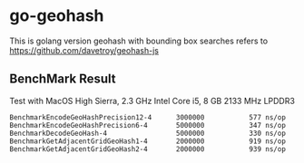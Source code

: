 # go-geohash

This is golang version geohash with bounding box searches refers to https://github.com/davetroy/geohash-js


## BenchMark Result

Test with MacOS High Sierra, 2.3 GHz Intel Core i5, 8 GB 2133 MHz LPDDR3

````
BenchmarkEncodeGeoHashPrecision12-4   	 3000000	       577 ns/op
BenchmarkEncodeGeoHashPrecision6-4    	 5000000	       347 ns/op
BenchmarkDecodeGeoHash-4              	 5000000	       330 ns/op
BenchmarkGetAdjacentGridGeoHash1-4    	 2000000	       919 ns/op
BenchmarkGetAdjacentGridGeoHash2-4    	 2000000	       939 ns/op
````
